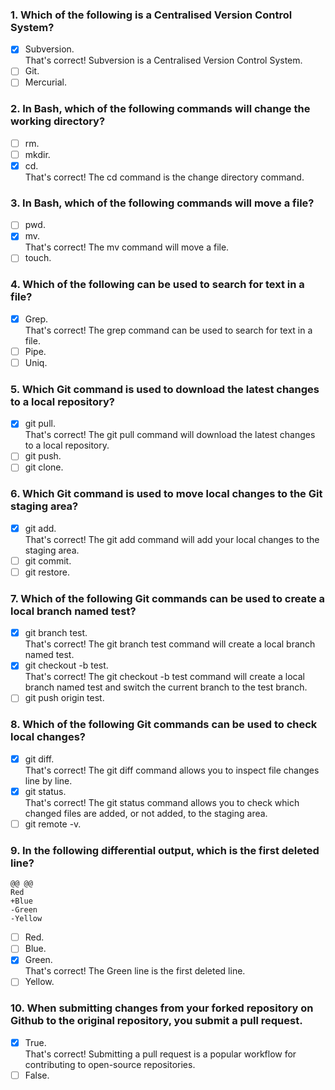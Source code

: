 ### 1. Which of the following is a Centralised Version Control System?

- [x] Subversion. <br>
      That's correct! Subversion is a Centralised Version Control System.
- [ ] Git.
- [ ] Mercurial.

### 2. In Bash, which of the following commands will change the working directory?

- [ ] rm.
- [ ] mkdir.
- [x] cd. <br>
      That's correct! The cd command is the change directory command.

### 3. In Bash, which of the following commands will move a file?

- [ ] pwd.
- [x] mv. <br>
      That's correct! The mv command will move a file.
- [ ] touch.

### 4. Which of the following can be used to search for text in a file?

- [x] Grep. <br>
      That's correct! The grep command can be used to search for text in a file.
- [ ] Pipe.
- [ ] Uniq.

### 5. Which Git command is used to download the latest changes to a local repository?

- [x] git pull. <br>
      That's correct! The git pull command will download the latest changes to a local repository.
- [ ] git push.
- [ ] git clone.

### 6. Which Git command is used to move local changes to the Git staging area?

- [x] git add. <br>
      That's correct! The git add command will add your local changes to the staging area.
- [ ] git commit.
- [ ] git restore.

### 7. Which of the following Git commands can be used to create a local branch named test?

- [x] git branch test. <br>
      That's correct! The git branch test command will create a local branch named test.
- [x] git checkout -b test. <br>
      That's correct! The git checkout -b test command will create a local branch named test and switch the current branch to the test branch.
- [ ] git push origin test.

### 8. Which of the following Git commands can be used to check local changes?

- [x] git diff. <br>
      That's correct! The git diff command allows you to inspect file changes line by line.
- [x] git status. <br>
      That's correct! The git status command allows you to check which changed files are added, or not added, to the staging area.
- [ ] git remote -v.

### 9. In the following differential output, which is the first deleted line?

```
@@ @@
Red
+Blue
-Green
-Yellow
```

- [ ] Red.
- [ ] Blue.
- [x] Green. <br>
      That's correct! The Green line is the first deleted line.
- [ ] Yellow.

### 10. When submitting changes from your forked repository on Github to the original repository, you submit a pull request.

- [x] True. <br>
      That's correct! Submitting a pull request is a popular workflow for contributing to open-source repositories.
- [ ] False.
